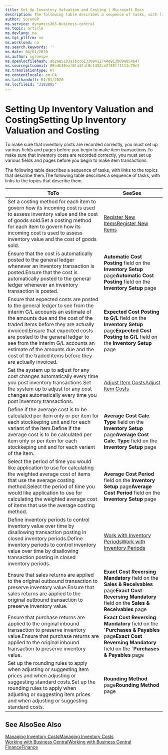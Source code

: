 ```yaml
---
title: Set Up Inventory Valuation and Costing | Microsoft Docs
description: The following table describes a sequence of tasks, with links to the topics that describe them.
author: SorenGP
ms.service: dynamics365-business-central
ms.topic: article
ms.devlang: na
ms.tgt_pltfrm: na
ms.workload: na
ms.search.keywords: ''
ms.date: 04/01/2020
ms.author: sgroespe
ms.openlocfilehash: ab2ae5103a1bcc613309412744e913b09a054647
ms.sourcegitcommit: 88e4b30eaf6fa32af0c1452ce2f85ff1111c75e2
ms.translationtype: HT
ms.contentlocale: en-CA
ms.lasthandoff: 04/01/2020
ms.locfileid: "3182885"
---
```

# <a name="setting-up-inventory-valuation-and-costing"></a><span data-ttu-id="cb643-103">Setting Up Inventory Valuation and Costing</span><span class="sxs-lookup"><span data-stu-id="cb643-103">Setting Up Inventory Valuation and Costing</span></span>
<span data-ttu-id="cb643-104">To make sure that inventory costs are recorded correctly, you must set up various fields and pages before you begin to make item transactions.</span><span class="sxs-lookup"><span data-stu-id="cb643-104">To make sure that inventory costs are recorded correctly, you must set up various fields and pages before you begin to make item transactions.</span></span>

<span data-ttu-id="cb643-105">The following table describes a sequence of tasks, with links to the topics that describe them.</span><span class="sxs-lookup"><span data-stu-id="cb643-105">The following table describes a sequence of tasks, with links to the topics that describe them.</span></span>

|<span data-ttu-id="cb643-106">**To**</span><span class="sxs-lookup"><span data-stu-id="cb643-106">**To**</span></span>|<span data-ttu-id="cb643-107">**See**</span><span class="sxs-lookup"><span data-stu-id="cb643-107">**See**</span></span>|  
|------------|-------------|  
|<span data-ttu-id="cb643-108">Set a costing method for each item to govern how its incoming cost is used to assess inventory value and the cost of goods sold.</span><span class="sxs-lookup"><span data-stu-id="cb643-108">Set a costing method for each item to govern how its incoming cost is used to assess inventory value and the cost of goods sold.</span></span>|[<span data-ttu-id="cb643-109">Register New Items</span><span class="sxs-lookup"><span data-stu-id="cb643-109">Register New Items</span></span>](inventory-how-register-new-items.md)|  
|<span data-ttu-id="cb643-110">Ensure that the cost is automatically posted to the general ledger whenever an inventory transaction is posted.</span><span class="sxs-lookup"><span data-stu-id="cb643-110">Ensure that the cost is automatically posted to the general ledger whenever an inventory transaction is posted.</span></span>|<span data-ttu-id="cb643-111">**Automatic Cost Posting** field on the **Inventory Setup** page</span><span class="sxs-lookup"><span data-stu-id="cb643-111">**Automatic Cost Posting** field on the **Inventory Setup** page</span></span>|  
|<span data-ttu-id="cb643-112">Ensure that expected costs are posted to the general ledger to see from the interim G/L accounts an estimate of the amounts due and the cost of the traded items before they are actually invoiced.</span><span class="sxs-lookup"><span data-stu-id="cb643-112">Ensure that expected costs are posted to the general ledger to see from the interim G/L accounts an estimate of the amounts due and the cost of the traded items before they are actually invoiced.</span></span>|<span data-ttu-id="cb643-113">**Expected Cost Posting to G/L** field on the **Inventory Setup** page</span><span class="sxs-lookup"><span data-stu-id="cb643-113">**Expected Cost Posting to G/L** field on the **Inventory Setup** page</span></span>|  
|<span data-ttu-id="cb643-114">Set the system up to adjust for any cost changes automatically every time you post inventory transactions.</span><span class="sxs-lookup"><span data-stu-id="cb643-114">Set the system up to adjust for any cost changes automatically every time you post inventory transactions.</span></span>|[<span data-ttu-id="cb643-115">Adjust Item Costs</span><span class="sxs-lookup"><span data-stu-id="cb643-115">Adjust Item Costs</span></span>](inventory-how-adjust-item-costs.md)|  
|<span data-ttu-id="cb643-116">Define if the average cost is to be calculated per item only or per item for each stockkeping unit and for each variant of the item.</span><span class="sxs-lookup"><span data-stu-id="cb643-116">Define if the average cost is to be calculated per item only or per item for each stockkeping unit and for each variant of the item.</span></span>|<span data-ttu-id="cb643-117">**Average Cost Calc. Type** field on the **Inventory Setup** page</span><span class="sxs-lookup"><span data-stu-id="cb643-117">**Average Cost Calc. Type** field on the **Inventory Setup** page</span></span>|  
|<span data-ttu-id="cb643-118">Select the period of time you would like application to use for calculating the weighted average cost of items that use the average costing method.</span><span class="sxs-lookup"><span data-stu-id="cb643-118">Select the period of time you would like application to use for calculating the weighted average cost of items that use the average costing method.</span></span>|<span data-ttu-id="cb643-119">**Average Cost Period** field on the **Inventory Setup** page</span><span class="sxs-lookup"><span data-stu-id="cb643-119">**Average Cost Period** field on the **Inventory Setup** page</span></span>|  
|<span data-ttu-id="cb643-120">Define inventory periods to control inventory value over time by disallowing transaction posting in closed inventory periods.</span><span class="sxs-lookup"><span data-stu-id="cb643-120">Define inventory periods to control inventory value over time by disallowing transaction posting in closed inventory periods.</span></span>|[<span data-ttu-id="cb643-121">Work with Inventory Periods</span><span class="sxs-lookup"><span data-stu-id="cb643-121">Work with Inventory Periods</span></span>](finance-how-to-work-with-inventory-periods.md)|  
|<span data-ttu-id="cb643-122">Ensure that sales returns are applied to the original outbound transaction to preserve inventory value.</span><span class="sxs-lookup"><span data-stu-id="cb643-122">Ensure that sales returns are applied to the original outbound transaction to preserve inventory value.</span></span>|<span data-ttu-id="cb643-123">**Exact Cost Reversing Mandatory** field on the **Sales & Receivables** page</span><span class="sxs-lookup"><span data-stu-id="cb643-123">**Exact Cost Reversing Mandatory** field on the **Sales & Receivables** page</span></span>|  
|<span data-ttu-id="cb643-124">Ensure that purchase returns are applied to the original inbound transaction to preserve inventory value.</span><span class="sxs-lookup"><span data-stu-id="cb643-124">Ensure that purchase returns are applied to the original inbound transaction to preserve inventory value.</span></span>|<span data-ttu-id="cb643-125">**Exact Cost Reversing Mandatory** field on the **´Purchases & Payables** page</span><span class="sxs-lookup"><span data-stu-id="cb643-125">**Exact Cost Reversing Mandatory** field on the **´Purchases & Payables** page</span></span>|
|<span data-ttu-id="cb643-126">Set up the rounding rules to apply when adjusting or suggesting item prices and when adjusting or suggesting standard costs.</span><span class="sxs-lookup"><span data-stu-id="cb643-126">Set up the rounding rules to apply when adjusting or suggesting item prices and when adjusting or suggesting standard costs.</span></span>|<span data-ttu-id="cb643-127">**Rounding Method** page</span><span class="sxs-lookup"><span data-stu-id="cb643-127">**Rounding Method** page</span></span>|  

## <a name="see-also"></a><span data-ttu-id="cb643-128">See Also</span><span class="sxs-lookup"><span data-stu-id="cb643-128">See Also</span></span>  
[<span data-ttu-id="cb643-129">Managing Inventory Costs</span><span class="sxs-lookup"><span data-stu-id="cb643-129">Managing Inventory Costs</span></span>](finance-manage-inventory-costs.md)  
[<span data-ttu-id="cb643-130">Working with Business Central</span><span class="sxs-lookup"><span data-stu-id="cb643-130">Working with Business Central</span></span>](ui-work-product.md)  
[<span data-ttu-id="cb643-131">Finance</span><span class="sxs-lookup"><span data-stu-id="cb643-131">Finance</span></span>](finance.md)  
